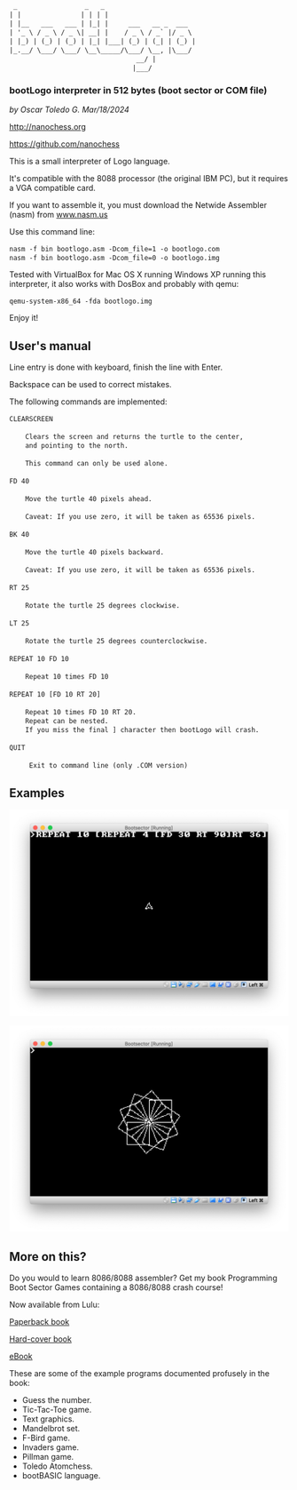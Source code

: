      _                 _   _                       
    | |               | | | |                      
    | |__   ___   ___ | |_| |     ___   __ _  ___  
    | '_ \ / _ \ / _ \| __| |    / _ \ / _` |/ _ \ 
    | |_) | (_) | (_) | |_| |___| (_) | (_| | (_) |
    |_.__/ \___/ \___/ \__\_____/\___/ \__, |\___/ 
                                    __/ |      
                                   |___/
### bootLogo interpreter in 512 bytes (boot sector or COM file)

*by Oscar Toledo G. Mar/18/2024*

http://nanochess.org

https://github.com/nanochess

This is a small interpreter of Logo language.

It's compatible with the 8088 processor (the original IBM PC), but it requires a VGA compatible card.

If you want to assemble it, you must download the Netwide Assembler (nasm) from www.nasm.us

Use this command line:

    nasm -f bin bootlogo.asm -Dcom_file=1 -o bootlogo.com
    nasm -f bin bootlogo.asm -Dcom_file=0 -o bootlogo.img

Tested with VirtualBox for Mac OS X running Windows XP running this interpreter, it also works with DosBox and probably with qemu:

    qemu-system-x86_64 -fda bootlogo.img

Enjoy it!

## User's manual

Line entry is done with keyboard, finish the line with Enter.
        
Backspace can be used to correct mistakes.
        
The following commands are implemented:

    CLEARSCREEN

		Clears the screen and returns the turtle to the center,
		and pointing to the north.

		This command can only be used alone.

    FD 40

		Move the turtle 40 pixels ahead.

		Caveat: If you use zero, it will be taken as 65536 pixels.

    BK 40

		Move the turtle 40 pixels backward.
	
		Caveat: If you use zero, it will be taken as 65536 pixels.

    RT 25

		Rotate the turtle 25 degrees clockwise.

    LT 25

		Rotate the turtle 25 degrees counterclockwise.

    REPEAT 10 FD 10

		Repeat 10 times FD 10
	
    REPEAT 10 [FD 10 RT 20]
		
		Repeat 10 times FD 10 RT 20.
		Repeat can be nested.
		If you miss the final ] character then bootLogo will crash.

    QUIT                 

		 Exit to command line (only .COM version)


## Examples

![bootLogo command sequence](example1.png)

![Result of command sequence](example2.png)

## More on this?

Do you would to learn 8086/8088 assembler? Get my book Programming Boot Sector Games containing a 8086/8088 crash course!

Now available from Lulu:

[Paperback book](http://www.lulu.com/shop/oscar-toledo-gutierrez/programming-boot-sector-games/paperback/product-24188564.html)

[Hard-cover book](http://www.lulu.com/shop/oscar-toledo-gutierrez/programming-boot-sector-games/hardcover/product-24188530.html)

[eBook](https://nanochess.org/store.html)

These are some of the example programs documented profusely
in the book:

  * Guess the number.
  * Tic-Tac-Toe game.
  * Text graphics.
  * Mandelbrot set.
  * F-Bird game.
  * Invaders game.
  * Pillman game.
  * Toledo Atomchess.
  * bootBASIC language.

